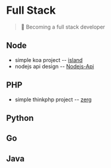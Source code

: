 # Full Stack
> 🚀 Becoming a full stack developer

## Node
- simple koa project -- [island](./island/README.md)
- nodejs api design -- [Nodejs-Api](./nodejs-course/README.md)

## PHP
- simple thinkphp project -- [zerg](./zerg/README.md)

## Python

## Go

## Java
